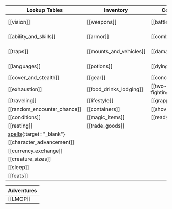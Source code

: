 | Lookup Tables           | Inventory                  | Combat                     | Locations          |Random| GM |
|-------------------------|----------------------------|----------------------------|--------------------|------|----|
|[[vision]]               |[[weapons]]                 |[[battlefield]]             |[[swordcoast]]      |[NPCs](https://donjon.bin.sh/5e/random/#type=npc){:target="_blank"}    |[Dungeon Master Guide](http://10.0.30.2:8083/read/174/pdf){:target="_blank"}| 
|[[ability_and_skills]]   |[[armor]]                   |[[combat_rules]]            |[[tinear]] |[treasure](https://donjon.bin.sh/5e/random/#type=treasure){:target="_blank"}  |[Player Handbook](http://10.0.30.2:8083/read/8/pdf){:target="_blank"}      
|[[traps]]                |[[mounts_and_vehicles]]     |[[damage]]                  |[[Neverwinter]]     |[magic shop](https://donjon.bin.sh/5e/magic/shop.html){:target="_blank"} |[Monster Manual](http://10.0.30.2:8083/read/175/pdf){:target="_blank"}
|[[languages]]            |[[potions]]                 |[[dying]]                   |  |[village](https://watabou.itch.io/village-generator){:target="_blank"}  | [Guide to Everything](http://10.0.30.2:8083/read/172/pdf){:target="_blank"}
|[[cover_and_stealth]]    |[[gear]]                    |[[concentration]]           || [dungeon](https://watabou.itch.io/one-page-dungeon){:target="_blank"}
|[[exhaustion]]           |[[food_drinks_lodging]]     |[[two-weapon-fighting]]    |                       |       | [[players]]
|[[traveling]]            |[[lifestyle]]               |[[grappling]]               |                      |       | [[notes]]
|[[random_encounter_chance]]|[[containers]]            |[[shoving]]                 |                      |       | [[music]]
|[[conditions]]           |[[magic_items]]             |[[readying]]                |                    |[[random_encounters]]|  
|[[resting]]              | [[trade_goods]]            |     |
|[spells](https://colinmarc.com/dndspells/){:target="_blank"}|
|[[character_advancement]]|
|[[currency_exchange]]|
|[[creature_sizes]]|
|[[sleep]]|
|[[feats]]|

| Adventures              |
|-------------------------|
|[[LMOP]]


